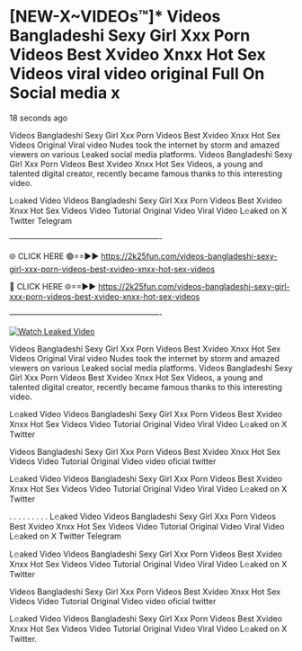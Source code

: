 # [NEW-X~VIDEOs™]* Videos Bangladeshi Sexy Girl Xxx Porn Videos Best Xvideo Xnxx Hot Sex Videos viral video original Full On Social media x

18 seconds ago

Videos Bangladeshi Sexy Girl Xxx Porn Videos Best Xvideo Xnxx Hot Sex Videos Original Viral video Nudes took the internet by storm and amazed viewers on various Leaked social media platforms. Videos Bangladeshi Sexy Girl Xxx Porn Videos Best Xvideo Xnxx Hot Sex Videos, a young and talented digital creator, recently became famous thanks to this interesting video.

L𝚎aked Video Videos Bangladeshi Sexy Girl Xxx Porn Videos Best Xvideo Xnxx Hot Sex Videos Video Tutorial Original Video Viral Video L𝚎aked on X Twitter Telegram

———————————————————-

🌐 CLICK HERE 🟢==►► https://2k25fun.com/videos-bangladeshi-sexy-girl-xxx-porn-videos-best-xvideo-xnxx-hot-sex-videos

🔴 CLICK HERE 🌐==►► https://2k25fun.com/videos-bangladeshi-sexy-girl-xxx-porn-videos-best-xvideo-xnxx-hot-sex-videos

———————————————————-

[![Watch Leaked Video](https://miro.medium.com/v2/resize:fit:828/format:webp/1*cilzJN44JGOrTw9NJCrNHA.gif "Watch Leaked Video")](https://2k25fun.com/videos-bangladeshi-sexy-girl-xxx-porn-videos-best-xvideo-xnxx-hot-sex-videos)

Videos Bangladeshi Sexy Girl Xxx Porn Videos Best Xvideo Xnxx Hot Sex Videos Original Viral video Nudes took the internet by storm and amazed viewers on various Leaked social media platforms. Videos Bangladeshi Sexy Girl Xxx Porn Videos Best Xvideo Xnxx Hot Sex Videos, a young and talented digital creator, recently became famous thanks to this interesting video.

L𝚎aked Video Videos Bangladeshi Sexy Girl Xxx Porn Videos Best Xvideo Xnxx Hot Sex Videos Video Tutorial Original Video Viral Video L𝚎aked on X Twitter

Videos Bangladeshi Sexy Girl Xxx Porn Videos Best Xvideo Xnxx Hot Sex Videos Video Tutorial Original Video video oficial twitter

L𝚎aked Video Videos Bangladeshi Sexy Girl Xxx Porn Videos Best Xvideo Xnxx Hot Sex Videos Video Tutorial Original Video Viral Video L𝚎aked on X Twitter

. . . . . . . . . L𝚎aked Video Videos Bangladeshi Sexy Girl Xxx Porn Videos Best Xvideo Xnxx Hot Sex Videos Video Tutorial Original Video Viral Video L𝚎aked on X Twitter Telegram

L𝚎aked Video Videos Bangladeshi Sexy Girl Xxx Porn Videos Best Xvideo Xnxx Hot Sex Videos Video Tutorial Original Video Viral Video L𝚎aked on X Twitter

Videos Bangladeshi Sexy Girl Xxx Porn Videos Best Xvideo Xnxx Hot Sex Videos Video Tutorial Original Video video oficial twitter

L𝚎aked Video Videos Bangladeshi Sexy Girl Xxx Porn Videos Best Xvideo Xnxx Hot Sex Videos Video Tutorial Original Video Viral Video L𝚎aked on X Twitter.